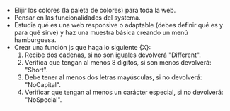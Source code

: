 - Elijir los colores (la paleta de colores) para toda la web.
- Pensar en las funcionalidades del systema.
- Estudia qué es una web responsive o adaptable (debes definir qué es y para qué sirve) y haz una muestra básica creando un menú hamburguesa.
- Crear una función js que haga lo siguiente {X}:
    1) Recibe dos cadenas, si no son iguales devolverá "Different".
    2) Verifica que tengan al menos 8 dígitos, si son menos devolverá: "Short".
    3) Debe tener al menos dos letras mayúsculas, si no devolverá: "NoCapital".
    4) Verificar que tengan al menos un carácter especial, si no devolverá: "NoSpecial".